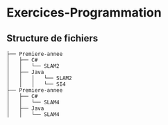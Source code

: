 # Exercices-Programmation

## Structure de fichiers

```
├── Premiere-annee
│   ├── C#
│   │   └── SLAM2
│   ├── Java
│   │   │   └── SLAM2
│   │   │   └── SI4
├── Premiere-annee
│   ├── C#
│   │   └── SLAM4
│   ├── Java
│   │   └── SLAM4
```
